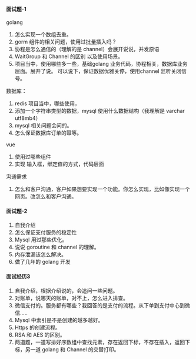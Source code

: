 #### 面试题-1

golang
1.  怎么实现一个数组去重。
2. gorm 组件的相关问题，使用过批量插入吗？
3. 协程是怎么通信的（理解的是 channel）会展开说说，并发原语
4. WaitGroup 和 Channel 的区别 以及使用场景。
5. 项目当中，使用哪些多一些，基础golang 业务代码，协程相关，数据库业务层面。展开了说。
   可以说下，保证数据优雅关停，使用channel 监听关闭信号。

数据库：
1. redis 项目当中，哪些使用，
2. 添加一个字符串类型的数据，mysql 使用什么数据结构（我理解是 varchar  utf8mb4）
3. mysql 相关问题会问的。
4. 怎么保证数据库订单的幂等。

vue
1. 使用过哪些组件
2. 实现 输入框，绑定值的方式，代码层面

沟通需求
1. 怎么和客户沟通，客户如果想要实现一个功能。你怎么实现，比如像实现一个网页。改怎么和客户沟通。

#### 面试题-2
1. 自我介绍
2. 怎么保证支付服务的稳定性
3. Mysql 用过那些优化。
4. 说说 goroutine 和 channel 的理解。
5. 内存泄漏该怎么解决。
6. 做了几年的 golang 开发


#### 面试经历3
1. 自我介绍，根据介绍说的，会追问一些问题。
2. 对账单，说哪天的账单，对不上，怎么进入排查。
3. 微信支付的。服务都有哪些？我回答的是支付的流程。从下单到支付中心到微信.....
4. Mysql 中索引是不是创建的越多越好。
5. Https 的创建流程。
6. RSA 和 AES 的区别。
7. 两道题，一道写排好序数组中查找元素，存在返回下标，不存在插入，返回下标，另一道 golang 和 Channel 的交替打印。